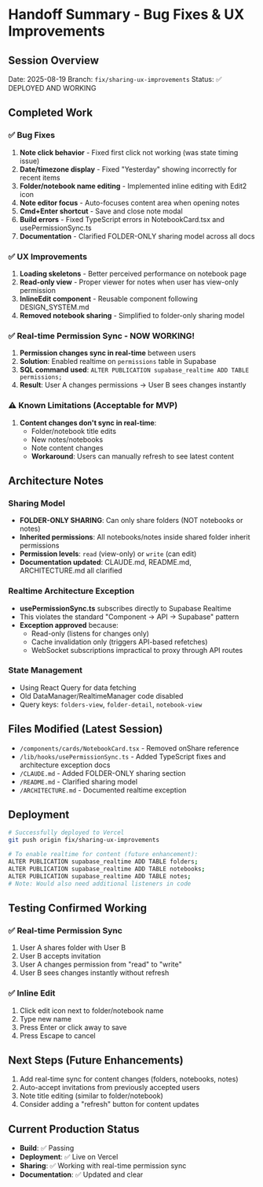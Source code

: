 # Handoff Summary - Bug Fixes & UX Improvements

## Session Overview

Date: 2025-08-19
Branch: `fix/sharing-ux-improvements`
Status: ✅ DEPLOYED AND WORKING

## Completed Work

### ✅ Bug Fixes

1. **Note click behavior** - Fixed first click not working (was state timing issue)
2. **Date/timezone display** - Fixed "Yesterday" showing incorrectly for recent items
3. **Folder/notebook name editing** - Implemented inline editing with Edit2 icon
4. **Note editor focus** - Auto-focuses content area when opening notes
5. **Cmd+Enter shortcut** - Save and close note modal
6. **Build errors** - Fixed TypeScript errors in NotebookCard.tsx and usePermissionSync.ts
7. **Documentation** - Clarified FOLDER-ONLY sharing model across all docs

### ✅ UX Improvements

1. **Loading skeletons** - Better perceived performance on notebook page
2. **Read-only view** - Proper viewer for notes when user has view-only permission
3. **InlineEdit component** - Reusable component following DESIGN_SYSTEM.md
4. **Removed notebook sharing** - Simplified to folder-only sharing model

### ✅ Real-time Permission Sync - NOW WORKING!

1. **Permission changes sync in real-time** between users
2. **Solution**: Enabled realtime on `permissions` table in Supabase
3. **SQL command used**: `ALTER PUBLICATION supabase_realtime ADD TABLE permissions;`
4. **Result**: User A changes permissions → User B sees changes instantly

### ⚠️ Known Limitations (Acceptable for MVP)

1. **Content changes don't sync in real-time**:
   - Folder/notebook title edits
   - New notes/notebooks
   - Note content changes
   - **Workaround**: Users can manually refresh to see latest content

## Architecture Notes

### Sharing Model

- **FOLDER-ONLY SHARING**: Can only share folders (NOT notebooks or notes)
- **Inherited permissions**: All notebooks/notes inside shared folder inherit permissions
- **Permission levels**: `read` (view-only) or `write` (can edit)
- **Documentation updated**: CLAUDE.md, README.md, ARCHITECTURE.md all clarified

### Realtime Architecture Exception

- **usePermissionSync.ts** subscribes directly to Supabase Realtime
- This violates the standard "Component → API → Supabase" pattern
- **Exception approved** because:
  - Read-only (listens for changes only)
  - Cache invalidation only (triggers API-based refetches)
  - WebSocket subscriptions impractical to proxy through API routes

### State Management

- Using React Query for data fetching
- Old DataManager/RealtimeManager code disabled
- Query keys: `folders-view`, `folder-detail`, `notebook-view`

## Files Modified (Latest Session)

- `/components/cards/NotebookCard.tsx` - Removed onShare reference
- `/lib/hooks/usePermissionSync.ts` - Added TypeScript fixes and architecture exception docs
- `/CLAUDE.md` - Added FOLDER-ONLY sharing section
- `/README.md` - Clarified sharing model
- `/ARCHITECTURE.md` - Documented realtime exception

## Deployment

```bash
# Successfully deployed to Vercel
git push origin fix/sharing-ux-improvements

# To enable realtime for content (future enhancement):
ALTER PUBLICATION supabase_realtime ADD TABLE folders;
ALTER PUBLICATION supabase_realtime ADD TABLE notebooks;
ALTER PUBLICATION supabase_realtime ADD TABLE notes;
# Note: Would also need additional listeners in code
```

## Testing Confirmed Working

### ✅ Real-time Permission Sync

1. User A shares folder with User B
2. User B accepts invitation
3. User A changes permission from "read" to "write"
4. User B sees changes instantly without refresh

### ✅ Inline Edit

1. Click edit icon next to folder/notebook name
2. Type new name
3. Press Enter or click away to save
4. Press Escape to cancel

## Next Steps (Future Enhancements)

1. Add real-time sync for content changes (folders, notebooks, notes)
2. Auto-accept invitations from previously accepted users
3. Note title editing (similar to folder/notebook)
4. Consider adding a "refresh" button for content updates

## Current Production Status

- **Build**: ✅ Passing
- **Deployment**: ✅ Live on Vercel
- **Sharing**: ✅ Working with real-time permission sync
- **Documentation**: ✅ Updated and clear
